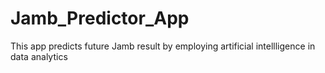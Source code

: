 # Jamb_Predictor_App
This app predicts future Jamb result by employing artificial intellligence in data analytics
